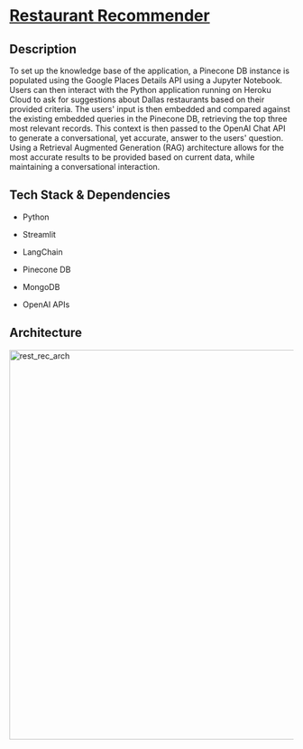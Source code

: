 # [Restaurant Recommender](https://dallas-restaurant-recs-deb42da2fcb0.herokuapp.com/)

## Description
To set up the knowledge base of the application, a Pinecone DB instance is populated using the Google Places Details API using a Jupyter Notebook. Users can then interact with the Python application running on Heroku Cloud to ask for suggestions about Dallas restaurants based on their provided criteria. The users' input is then embedded and compared against the existing embedded queries in the Pinecone DB, retrieving the top three most relevant records. This context is then passed to the OpenAI Chat API to generate a conversational, yet accurate, answer to the users' question. Using a Retrieval Augmented Generation (RAG) architecture allows for the most accurate results to be provided based on current data, while maintaining a conversational interaction.

## Tech Stack & Dependencies
 * Python
 * Streamlit

 * LangChain
 * Pinecone DB
 * MongoDB
 * OpenAI APIs

## Architecture
<img width="1252" height="690" alt="rest_rec_arch" src="https://github.com/user-attachments/assets/38642e12-19b3-44ce-ba41-539b1ac50c9c" />
